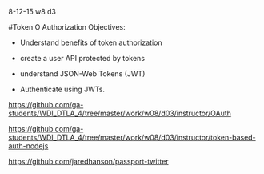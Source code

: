 8-12-15 w8 d3

#Token O Authorization 
Objectives:

- Understand benefits of token authorization

- create a user API protected by tokens

- understand JSON-Web Tokens (JWT)

- Authenticate using JWTs.

https://github.com/ga-students/WDI_DTLA_4/tree/master/work/w08/d03/instructor/OAuth

https://github.com/ga-students/WDI_DTLA_4/tree/master/work/w08/d03/instructor/token-based-auth-nodejs

https://github.com/jaredhanson/passport-twitter

